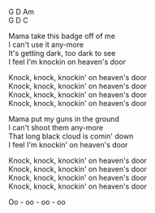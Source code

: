 G D Am  
G D C

Mama take this badge off of me  
I can't use it any-more  
It's getting dark, too dark to see  
I feel I'm knockin on heaven's door  
 
Knock, knock, knockin' on heaven's door  
Knock, knock, knockin' on heaven's door  
Knock, knock, knockin' on heaven's door  
Knock, knock, knockin' on heaven's door  

Mama put my guns in the ground  
I can't shoot them any-more  
That long black cloud is comin' down  
I feel I'm knockin' on heaven's door  
 
Knock, knock, knockin' on heaven's door  
Knock, knock, knockin' on heaven's door  
Knock, knock, knockin' on heaven's door  
Knock, knock, knockin' on heaven's door  
 
Oo - oo - oo - oo
